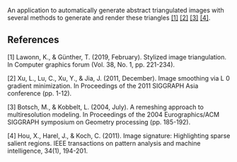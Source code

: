 An application to automatically generate abstract triangulated images with several methods to generate and render these triangles  [[1]](#1) [[2]](#2) [[3]](#3) [[4]](#4).

## References
<a id="1">[1]</a> 
Lawonn, K., & Günther, T. (2019, February). Stylized image triangulation. In Computer graphics forum (Vol. 38, No. 1, pp. 221-234).

<a id="2">[2]</a> 
Xu, L., Lu, C., Xu, Y., & Jia, J. (2011, December). Image smoothing via L 0 gradient minimization. In Proceedings of the 2011 SIGGRAPH Asia conference (pp. 1-12).

<a id="3">[3]</a> 
Botsch, M., & Kobbelt, L. (2004, July). A remeshing approach to multiresolution modeling. In Proceedings of the 2004 Eurographics/ACM SIGGRAPH symposium on Geometry processing (pp. 185-192).

<a id="4">[4]</a> 
Hou, X., Harel, J., & Koch, C. (2011). Image signature: Highlighting sparse salient regions. IEEE transactions on pattern analysis and machine intelligence, 34(1), 194-201.
